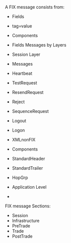A FIX message consists from:
 - Fields
  - tag=value
 - Components
  - Fields
Messages by Layers
 - Session Layer
  - Messages 
   - Heartbeat
   - TestRequest
   - ResendRequest
   - Reject
   - SequenceRequest
   - Logout
   - Logon
   - XMLnonFIX
  - Components
   - StandardHeader
   - StandardTrailer
   - HopGrp 

 - Application Level
  - 
FIX message Sections:
  - Session
  - Infrastructure
  - PreTrade
  - Trade
  - PostTrade
 